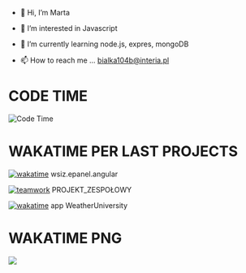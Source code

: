 - 👋 Hi, I’m Marta

- 👀 I’m interested in Javascript

- 🌱 I’m currently learning node.js, expres, mongoDB
<!-- - 💞️ I’m looking to collaborate on ... -->
- 📫 How to reach me ... bialka104b@interia.pl

<!---
bialka104b/bialka104b is a ✨ special ✨ repository because its `README.md` (this file) appears on your GitHub profile.
You can click the Preview link to take a look at your changes.
--->

# CODE TIME 
<img alt="Code Time" src="https://img.shields.io/endpoint?style=plastic&url=https://codetime-api.datreks.com/badge/4086?logoColor=white%26project=%26recentMS=1209600000%26showProject=false" />

# WAKATIME PER  LAST PROJECTS
[![wakatime](https://wakatime.com/badge/user/ff698a74-c07c-48e3-9090-6ca031e67730/project/edb82d8f-25dd-4bb0-bad5-c24befa7d2f2.svg)](https://wakatime.com/badge/user/ff698a74-c07c-48e3-9090-6ca031e67730/project/edb82d8f-25dd-4bb0-bad5-c24befa7d2f2) 
wsiz.epanel.angular

[![teamwork](https://wakatime.com/badge/user/ff698a74-c07c-48e3-9090-6ca031e67730/project/ca5ab9f2-c10a-4e6d-b84d-4a7a36c3a1cd.svg)](https://wakatime.com/badge/user/ff698a74-c07c-48e3-9090-6ca031e67730/project/ca5ab9f2-c10a-4e6d-b84d-4a7a36c3a1cd) PROJEKT_ZESPOŁOWY

[![wakatime](https://wakatime.com/badge/user/ff698a74-c07c-48e3-9090-6ca031e67730/project/16081d79-8ccc-4c18-a6d5-667753e84ee2.svg)](https://wakatime.com/badge/user/ff698a74-c07c-48e3-9090-6ca031e67730/project/16081d79-8ccc-4c18-a6d5-667753e84ee2) app WeatherUniversity



# WAKATIME PNG
<img src="https://wakatime.com/share/@bialka/75fc2f90-489a-411e-b462-ee52ba0b778b.png" /> 
